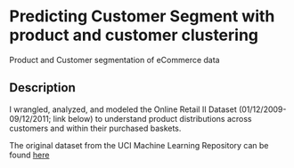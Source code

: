 # Predicting Customer Segment with product and customer clustering

Product and Customer segmentation of eCommerce data

## Description

I wrangled, analyzed, and modeled the Online Retail II Dataset (01/12/2009-09/12/2011; link below) to understand product distributions across customers and within their purchased baskets.

The original dataset from the UCI Machine Learning Repository can be found [here](https://archive.ics.uci.edu/dataset/502/online+retail+ii) 
